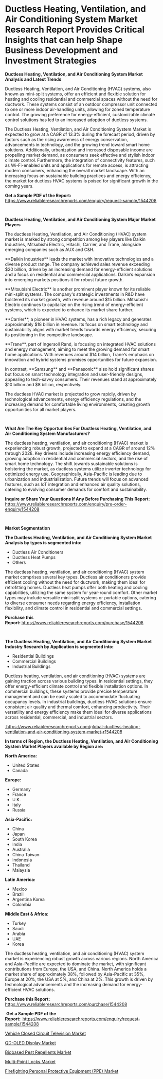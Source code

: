 <p><h1>Ductless Heating, Ventilation, and Air Conditioning System Market Research Report Provides Critical Insights that can help Shape Business Development and Investment Strategies</h1></p><p><strong>Ductless Heating, Ventilation, and Air Conditioning System Market Analysis and Latest Trends</strong></p>
<p><p>Ductless Heating, Ventilation, and Air Conditioning (HVAC) systems, also known as mini-split systems, offer an efficient and flexible solution for heating and cooling residential and commercial spaces without the need for ductwork. These systems consist of an outdoor compressor unit connected to one or more indoor air-handling units, allowing for zoned temperature control. The growing preference for energy-efficient, customizable climate control solutions has led to an increased adoption of ductless systems.</p><p>The Ductless Heating, Ventilation, and Air Conditioning System Market is expected to grow at a CAGR of 13.3% during the forecast period, driven by factors such as the rising awareness of energy conservation, advancements in technology, and the growing trend toward smart home solutions. Additionally, urbanization and increased disposable income are propelling market demand, as consumers seek effective and stylish indoor climate control. Furthermore, the integration of connectivity features, such as Wi-Fi-enabled units and applications for remote access, is attracting modern consumers, enhancing the overall market landscape. With an increasing focus on sustainable building practices and energy efficiency, the market for ductless HVAC systems is poised for significant growth in the coming years.</p></p>
<p><strong>Get a Sample PDF of the Report:&nbsp;</strong> <a href="https://www.reliableresearchreports.com/enquiry/request-sample/1544208?utm_campaign=114&utm_medium=2&utm_source=Github&utm_content=ia&utm_term=09022025&utm_id=ductless-heating-ventilation-and-air-conditioning-system">https://www.reliableresearchreports.com/enquiry/request-sample/1544208</a></p>
<p>&nbsp;</p>
<p><strong>Ductless Heating, Ventilation, and Air Conditioning System Major Market Players</strong></p>
<p><p>The ductless Heating, Ventilation, and Air Conditioning (HVAC) system market is marked by strong competition among key players like Daikin Industries, Mitsubishi Electric, Hitachi, Carrier, and Trane, alongside emerging companies such as AUX and C&H.</p><p>**Daikin Industries** leads the market with innovative technologies and a diverse product range. The company achieved sales revenue exceeding $20 billion, driven by an increasing demand for energy-efficient solutions and a focus on residential and commercial applications. Daikin’s expansion into emerging markets positions it for robust future growth.</p><p>**Mitsubishi Electric** is another prominent player known for its reliable mini-split systems. The company's strategic investments in R&D have bolstered its market growth, with revenue around $15 billion. Mitsubishi Electric continues to capitalize on the rising trend of energy-efficient systems, which is expected to enhance its market share further.</p><p>**Carrier**, a pioneer in HVAC systems, has a rich legacy and generates approximately $18 billion in revenue. Its focus on smart technology and sustainability aligns with market trends towards energy efficiency, securing its positioning in the competitive landscape.</p><p>**Trane**, part of Ingersoll Rand, is focusing on integrated HVAC solutions and energy management, aiming to meet the growing demand for smart home applications. With revenues around $14 billion, Trane's emphasis on innovation and hybrid systems promises opportunities for future expansion.</p><p>In contrast, **Samsung** and **Panasonic** also hold significant shares but focus on smart technology integration and user-friendly designs, appealing to tech-savvy consumers. Their revenues stand at approximately $10 billion and $8 billion, respectively.</p><p>The ductless HVAC market is projected to grow rapidly, driven by technological advancements, energy efficiency regulations, and the increasing demand for comfortable living environments, creating growth opportunities for all market players.</p></p>
<p>&nbsp;</p>
<p><strong>What Are The Key Opportunities For Ductless Heating, Ventilation, and Air Conditioning System Manufacturers?</strong></p>
<p><p>The ductless heating, ventilation, and air conditioning (HVAC) market is experiencing robust growth, projected to expand at a CAGR of around 12% through 2028. Key drivers include increasing energy efficiency demand, growing adoption in residential and commercial sectors, and the rise of smart home technology. The shift towards sustainable solutions is bolstering the market, as ductless systems utilize inverter technology for optimized energy use. Geographically, Asia-Pacific is leading due to urbanization and industrialization. Future trends will focus on advanced features, such as IoT integration and enhanced air quality solutions, catering to evolving consumer demands for comfort and sustainability.</p></p>
<p><strong>Inquire or Share Your Questions If Any Before Purchasing This Report:</strong> <a href="https://www.reliableresearchreports.com/enquiry/pre-order-enquiry/1544208?utm_campaign=114&utm_medium=2&utm_source=Github&utm_content=ia&utm_term=09022025&utm_id=ductless-heating-ventilation-and-air-conditioning-system">https://www.reliableresearchreports.com/enquiry/pre-order-enquiry/1544208</a></p>
<p>&nbsp;</p>
<p><strong>Market Segmentation</strong></p>
<p><strong>The Ductless Heating, Ventilation, and Air Conditioning System Market Analysis by types is segmented into:</strong></p>
<p><ul><li>Ductless Air Conditioners</li><li>Ductless Heat Pumps</li><li>Others</li></ul></p>
<p><p>The ductless heating, ventilation, and air conditioning (HVAC) system market comprises several key types. Ductless air conditioners provide efficient cooling without the need for ductwork, making them ideal for retrofitting homes. Ductless heat pumps offer both heating and cooling capabilities, utilizing the same system for year-round comfort. Other market types may include versatile mini-split systems or portable options, catering to diverse consumer needs regarding energy efficiency, installation flexibility, and climate control in residential and commercial settings.</p></p>
<p><strong>Purchase this Report:&nbsp;</strong><a href="https://www.reliableresearchreports.com/purchase/1544208?utm_campaign=114&utm_medium=2&utm_source=Github&utm_content=ia&utm_term=09022025&utm_id=ductless-heating-ventilation-and-air-conditioning-system">https://www.reliableresearchreports.com/purchase/1544208</a></p>
<p>&nbsp;</p>
<p><strong>The Ductless Heating, Ventilation, and Air Conditioning System Market Industry Research by Application is segmented into:</strong></p>
<p><ul><li>Residential Buildings</li><li>Commercial Buildings</li><li>Industrial Buildings</li></ul></p>
<p><p>Ductless heating, ventilation, and air conditioning (HVAC) systems are gaining traction across various building types. In residential settings, they offer energy-efficient climate control and flexible installation options. In commercial buildings, these systems provide precise temperature management and can be easily scaled to accommodate fluctuating occupancy levels. In industrial buildings, ductless HVAC solutions ensure consistent air quality and thermal comfort, enhancing productivity. Their versatility and energy efficiency make them ideal for diverse applications across residential, commercial, and industrial sectors.</p></p>
<p><a href="https://www.reliableresearchreports.com/global-ductless-heating-ventilation-and-air-conditioning-system-market-r1544208?utm_campaign=114&utm_medium=2&utm_source=Github&utm_content=ia&utm_term=09022025&utm_id=ductless-heating-ventilation-and-air-conditioning-system">&nbsp;https://www.reliableresearchreports.com/global-ductless-heating-ventilation-and-air-conditioning-system-market-r1544208</a></p>
<p><strong>In terms of Region, the Ductless Heating, Ventilation, and Air Conditioning System Market Players available by Region are:</strong></p>
<p>
    <p> <strong> North America: </strong>
        <ul>
            <li>United States</li>
            <li>Canada</li>
        </ul>
        </p> 
    <p> <strong> Europe: </strong>
        <ul>
            <li>Germany</li>
            <li>France</li>
            <li>U.K.</li>
            <li>Italy</li>
            <li>Russia</li>
        </ul>
        </p> 
    <p> <strong> Asia-Pacific: </strong>
        <ul>
            <li>China</li>
            <li>Japan</li>
            <li>South Korea</li>
            <li>India</li>
            <li>Australia</li>
            <li>China Taiwan</li>
            <li>Indonesia</li>
            <li>Thailand</li>
            <li>Malaysia</li>
        </ul>
        </p> 
    <p> <strong> Latin America: </strong>
        <ul>
            <li>Mexico</li>
            <li>Brazil</li>
            <li>Argentina Korea</li>
            <li>Colombia</li>
        </ul>
        </p> 
    <p> <strong> Middle East & Africa: </strong>
        <ul>
            <li>Turkey</li>
            <li>Saudi</li>
            <li>Arabia</li>
            <li>UAE</li>
            <li>Korea</li>
        </ul>
    </p>
    </p>
<p><p>The ductless heating, ventilation, and air conditioning (HVAC) system market is experiencing robust growth across various regions. North America and Asia-Pacific are expected to dominate the market, with significant contributions from Europe, the USA, and China. North America holds a market share of approximately 38%, followed by Asia-Pacific at 35%, Europe at 20%, the USA at 5%, and China at 2%. This growth is driven by technological advancements and the increasing demand for energy-efficient HVAC solutions.</p></p>
<p><strong>Purchase this Report: </strong><a href="https://www.reliableresearchreports.com/purchase/1544208?utm_campaign=114&utm_medium=2&utm_source=Github&utm_content=ia&utm_term=09022025&utm_id=ductless-heating-ventilation-and-air-conditioning-system">https://www.reliableresearchreports.com/purchase/1544208</a></p>
<p>&nbsp;<strong>Get a Sample PDF of the Report:&nbsp;&nbsp;</strong><a href="https://www.reliableresearchreports.com/enquiry/request-sample/1544208?utm_campaign=114&utm_medium=2&utm_source=Github&utm_content=ia&utm_term=09022025&utm_id=ductless-heating-ventilation-and-air-conditioning-system">https://www.reliableresearchreports.com/enquiry/request-sample/1544208</a></p>
<p><strong></strong></p>
<p><p><a href="https://github.com/boisetwa16/Market-Research-Report-List-1/blob/main/vehicle-closed-circuit-television-market.md?utm_campaign=114&utm_medium=2&utm_source=Github&utm_content=ia&utm_term=09022025&utm_id=ductless-heating-ventilation-and-air-conditioning-system">Vehicle Closed Circuit Television Market</a></p><p><a href="https://github.com/vioarapoyil/Market-Research-Report-List-1/blob/main/qd-oled-display-market.md?utm_campaign=114&utm_medium=2&utm_source=Github&utm_content=ia&utm_term=09022025&utm_id=ductless-heating-ventilation-and-air-conditioning-system">QD-OLED Display Market</a></p><p><a href="https://github.com/crooneinis80/Market-Research-Report-List-1/blob/main/biobased-pest-repellents-market.md?utm_campaign=114&utm_medium=2&utm_source=Github&utm_content=ia&utm_term=09022025&utm_id=ductless-heating-ventilation-and-air-conditioning-system">Biobased Pest Repellents Market</a></p><p><a href="https://github.com/viipposahko25/Market-Research-Report-List-1/blob/main/multi-point-locks-market.md?utm_campaign=114&utm_medium=2&utm_source=Github&utm_content=ia&utm_term=09022025&utm_id=ductless-heating-ventilation-and-air-conditioning-system">Multi-Point Locks Market</a></p><p><a href="https://github.com/zupankocka/Market-Research-Report-List-1/blob/main/firefighting-personal-protective-equipment-ppe-market.md?utm_campaign=114&utm_medium=2&utm_source=Github&utm_content=ia&utm_term=09022025&utm_id=ductless-heating-ventilation-and-air-conditioning-system">Firefighting Personal Protective Equipment (PPE) Market</a></p></p>